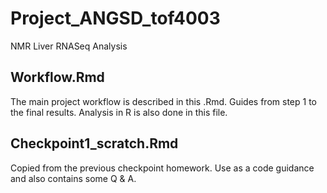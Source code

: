# Project_ANGSD_tof4003
NMR Liver RNASeq Analysis

## Workflow.Rmd
The main project workflow is described in this .Rmd. Guides from step 1 to the final results. Analysis in R is also done in this file.

## Checkpoint1_scratch.Rmd
Copied from the previous checkpoint homework. Use as a code guidance and also contains some Q & A.


